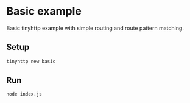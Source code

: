 # Basic example

Basic tinyhttp example with simple routing and route pattern matching.

## Setup

```sh
tinyhttp new basic
```

## Run

```sh
node index.js
```
